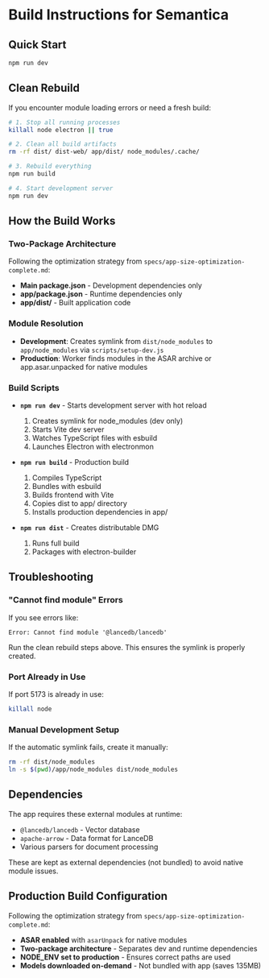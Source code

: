 # Build Instructions for Semantica

## Quick Start

```bash
npm run dev
```

## Clean Rebuild

If you encounter module loading errors or need a fresh build:

```bash
# 1. Stop all running processes
killall node electron || true

# 2. Clean all build artifacts
rm -rf dist/ dist-web/ app/dist/ node_modules/.cache/

# 3. Rebuild everything
npm run build

# 4. Start development server
npm run dev
```

## How the Build Works

### Two-Package Architecture
Following the optimization strategy from `specs/app-size-optimization-complete.md`:
- **Main package.json** - Development dependencies only
- **app/package.json** - Runtime dependencies only
- **app/dist/** - Built application code

### Module Resolution
- **Development**: Creates symlink from `dist/node_modules` to `app/node_modules` via `scripts/setup-dev.js`
- **Production**: Worker finds modules in the ASAR archive or app.asar.unpacked for native modules

### Build Scripts

- **`npm run dev`** - Starts development server with hot reload
  1. Creates symlink for node_modules (dev only)
  2. Starts Vite dev server
  3. Watches TypeScript files with esbuild
  4. Launches Electron with electronmon

- **`npm run build`** - Production build
  1. Compiles TypeScript
  2. Bundles with esbuild
  3. Builds frontend with Vite
  4. Copies dist to app/ directory
  5. Installs production dependencies in app/

- **`npm run dist`** - Creates distributable DMG
  1. Runs full build
  2. Packages with electron-builder

## Troubleshooting

### "Cannot find module" Errors

If you see errors like:
```
Error: Cannot find module '@lancedb/lancedb'
```

Run the clean rebuild steps above. This ensures the symlink is properly created.

### Port Already in Use

If port 5173 is already in use:
```bash
killall node
```

### Manual Development Setup

If the automatic symlink fails, create it manually:
```bash
rm -rf dist/node_modules
ln -s $(pwd)/app/node_modules dist/node_modules
```

## Dependencies

The app requires these external modules at runtime:
- `@lancedb/lancedb` - Vector database
- `apache-arrow` - Data format for LanceDB
- Various parsers for document processing

These are kept as external dependencies (not bundled) to avoid native module issues.

## Production Build Configuration

Following the optimization strategy from `specs/app-size-optimization-complete.md`:
- **ASAR enabled** with `asarUnpack` for native modules
- **Two-package architecture** - Separates dev and runtime dependencies
- **NODE_ENV set to production** - Ensures correct paths are used
- **Models downloaded on-demand** - Not bundled with app (saves 135MB)